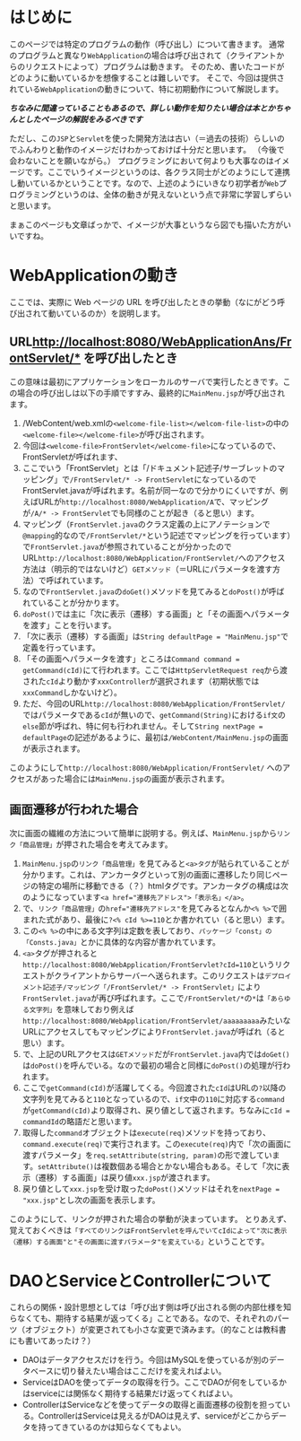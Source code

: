 # はじめに

このページでは特定のプログラムの動作（呼び出し）について書きます。
通常のプログラムと異なり`WebApplication`の場合は呼び出されて（クライアントからのリクエストによって）プログラムは動きます。
そのため、書いたコードがどのように動いているかを想像することは難しいです。
そこで、今回は提供されている`WebApplication`の動きについて、特に初期動作について解説します。

***ちなみに間違っていることもあるので、詳しい動作を知りたい場合は本とかちゃんとしたページの解説をみるべきです***

ただし、この`JSP`と`Servlet`を使った開発方法は古い（＝過去の技術）らしいのでふんわりと動作のイメージだけわかっておけば十分だと思います。
（今後で会わないことを願いながら。）
プログラミングにおいて何よりも大事なのはイメージです。ここでいうイメージというのは、各クラス同士がどのようにして連携し動いているかということです。なので、上述のようにいきなり初学者が`Web`プログラミングというのは、全体の動きが見えないという点で非常に学習しずらいと思います。

まぁこのページも文章ばっかで、イメージが大事というなら図でも描いた方がいいですね。


# WebApplicationの動き

ここでは、実際に Web ページの URL を呼び出したときの挙動（なにがどう呼び出されて動いているのか）を説明します。

## URL[http://localhost:8080/WebApplicationAns/FrontServlet/*](http://localhost:8080/WebApplicationAns/FrontServlet/) を呼び出したとき

この意味は最初にアプリケーションをローカルのサーバで実行したときです。この場合の呼び出しは以下の手順ですすみ、最終的に`MainMenu.jsp`が呼び出されます。

1. /WebContent/web.xmlの`<welcome-file-list></welcom-file-list>`の中の`<welcome-file></welcome-file>`が呼び出されます。
1. 今回は`<welcome-file>FrontServlet</welcome-file>`になっているので、FrontServletが呼ばれます、
1. ここでいう「FrontServlet」とは「/ドキュメント記述子/サーブレットのマッピング」で`/FrontServlet/* -> FrontServlet`になっているのでFrontServlet.javaが呼ばれます。名前が同一なので分かりにくいですが、例えばURLが`http://localhost:8080/WebApplication/A`で、マッピングが`/A/* -> FrontServlet`でも同様のことが起き（ると思い）ます。
1. マッピング（`FrontServlet.java`のクラス定義の上にアノテーションで`@mapping`的なので`/FrontServlet/*`という記述でマッピングを行っています）で`FrontServlet.java`が参照されていることが分かったのでURL`http://localhost:8080/WebApplication/FrontServlet/`へのアクセス方法は（明示的ではないけど）`GETメソッド`（＝URLにパラメータを渡す方法）で呼ばれています。
1. なので`FrontServlet.java`の`doGet()`メソッドを見てみると`doPost()`が呼ばれていることが分かります。
1. `doPost()`では主に「次に表示（遷移）する画面」と「その画面へパラメータを渡す」ことを行います。
1. 「次に表示（遷移）する画面」は`String defaultPage = "MainMenu.jsp"`で定義を行っています。
1. 「その画面へパラメータを渡す」ところは`Command command = getCommand(cId)`にて行われます。ここでは`HttpServletRequest req`から渡された`cId`より動かす`xxxController`が選択されます（初期状態では`xxxCommand`しかないけど）。
1. ただ、今回のURL`http://localhost:8080/WebApplication/FrontServlet/`ではパラメータである`cId`が無いので、`getCommand(String)`における`if文`の`else`節が呼ばれ、特に何も行われません。そして`String nextPage = defaultPage`の記述があるように、最初は`/WebContent/MainMenu.jsp`の画面が表示されます。

このようにして`http://localhost:8080/WebApplication/FrontServlet/`
へのアクセスがあった場合には`MainMenu.jsp`の画面が表示されます。

## 画面遷移が行われた場合

次に画面の繊維の方法について簡単に説明する。例えば、`MainMenu.jsp`から`リンク「商品管理」`が押された場合を考えてみます。

1. `MainMenu.jsp`の`リンク「商品管理」`を見てみると`<a>タグ`が貼られていることが分かります。これは、アンカータグといって別の画面に遷移したり同じページの特定の場所に移動できる（？）htmlタグです。アンカータグの構成は次のようになっています`<a href="遷移先アドレス">「表示名」</a>`。
1. で、`リンク「商品管理」`の`href="遷移先アドレス"`を見てみるとなんか`<% %>`で囲まれた式があり、最後に`?<% cId %>=110`とか書かれてい（ると思い）ます。
1. この`<% %>`の中にある文字列は定数を表しており、`パッケージ「const」の「Consts.java」`とかに具体的な内容が書かれています。
1. `<a>`タグが押されると`http://localhost:8080/WebApplication/FrontServlet?cId=110`というリクエストがクライアントからサーバーへ送られます。このリクエストは`デプロイメント記述子/マッピング「/FrontServlet/* -> FrontServlet」`により`FrontServlet.java`が再び呼ばれます。ここで`/FrontServlet/*`の`*`は`「あらゆる文字列」`を意味しており例えば`http://localhost:8080/WebApplication/FrontServlet/aaaaaaaaa`みたいなURLにアクセスしてもマッピングにより`FrontServlet.java`が呼ばれ（ると思い）ます。
1. で、上記のURLアクセスは`GETメソッド`だが`FrontServlet.java`内では`doGet()`は`doPost()`を呼んでいる。なので最初の場合と同様に`doPost()`の処理が行われます。
1. ここで`getCommand(cId)`が活躍してくる。今回渡された`cId`はURLの`?`以降の文字列を見てみると`110`となっているので、`if文`中の`110`に対応する`command`が`getCommand(cId)`より取得され、戻り値として返されます。ちなみに`cId = commandId`の略語だと思います。
1. 取得した`command`オブジェクトは`execute(req)`メソッドを持っており、`command.execute(req)`で実行されます。この`execute(req)`内で「次の画面に渡すパラメータ」を`req.setAttribute(string, param)`の形で渡しています。`setAttribute()`は複数個ある場合とかない場合もある。そして「次に表示（遷移）する画面」は戻り値`xxx.jsp`が渡されます。
1. 戻り値として`xxx.jsp`を受け取った`doPost()`メソッドはそれを`nextPage = "xxx.jsp"`とし次の画面を表示します。

このようにして、リンクが押された場合の挙動が決まっています。
とりあえず、覚えておくべきは`「すべてのリンクはFrontServletを呼んでいてcIdによって"次に表示（遷移）する画面"と"その画面に渡すパラメータ"を変えている」`ということです。

# DAOとServiceとControllerについて

これらの関係・設計思想としては「呼び出す側は呼び出される側の内部仕様を知らなくても、期待する結果が返ってくる」ことである。なので、それぞれのパーツ（オブジェクト）が変更されても小さな変更で済みます。（的なことは教科書にも書いてあったけ？）

* DAOはデータアクセスだけを行う。今回はMySQLを使っているが別のデータベースに切り替えたい場合はここだけを変えればよい。
* ServiceはDAOを使ってデータの取得を行う。ここでDAOが何をしているかはserviceには関係なく期待する結果だけ返ってくればよい。
* ControllerはServiceなどを使ってデータの取得と画面遷移の役割を担っている。ControllerはServiceは見えるがDAOは見えず、serviceがどこからデータを持ってきているのかは知らなくてもよい。
